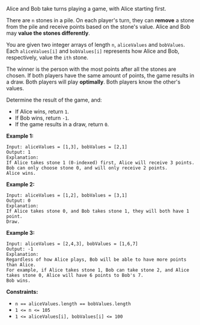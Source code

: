 Alice and Bob take turns playing a game, with Alice starting first.

There are `n` stones in a pile. On each player's turn, they can **remove** a
stone from the pile and receive points based on the stone's value. Alice and
Bob may **value the stones differently**.

You are given two integer arrays of length `n`, `aliceValues` and `bobValues`.
Each `aliceValues[i]` and `bobValues[i]` represents how Alice and Bob,
respectively, value the `ith` stone.

The winner is the person with the most points after all the stones are chosen.
If both players have the same amount of points, the game results in a draw.
Both players will play **optimally**. Both players know the other's values.

Determine the result of the game, and:

  * If Alice wins, return `1`.
  * If Bob wins, return `-1`.
  * If the game results in a draw, return `0`.



**Example 1:**

    
    
    Input: aliceValues = [1,3], bobValues = [2,1]
    Output: 1
    Explanation:
    If Alice takes stone 1 (0-indexed) first, Alice will receive 3 points.
    Bob can only choose stone 0, and will only receive 2 points.
    Alice wins.
    

**Example 2:**

    
    
    Input: aliceValues = [1,2], bobValues = [3,1]
    Output: 0
    Explanation:
    If Alice takes stone 0, and Bob takes stone 1, they will both have 1 point.
    Draw.
    

**Example 3:**

    
    
    Input: aliceValues = [2,4,3], bobValues = [1,6,7]
    Output: -1
    Explanation:
    Regardless of how Alice plays, Bob will be able to have more points than Alice.
    For example, if Alice takes stone 1, Bob can take stone 2, and Alice takes stone 0, Alice will have 6 points to Bob's 7.
    Bob wins.
    



**Constraints:**

  * `n == aliceValues.length == bobValues.length`
  * `1 <= n <= 105`
  * `1 <= aliceValues[i], bobValues[i] <= 100`

